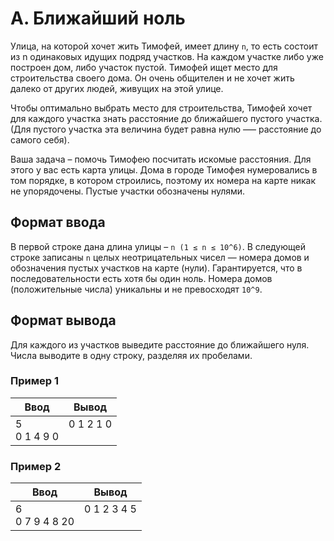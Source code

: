 # A. Ближайший ноль

Улица, на которой хочет жить Тимофей, имеет длину `n`, то есть состоит из n одинаковых идущих подряд участков. На каждом 
участке либо уже построен дом, либо участок пустой. Тимофей ищет место для строительства своего дома. Он очень общителен 
и не хочет жить далеко от других людей, живущих на этой улице.

Чтобы оптимально выбрать место для строительства, Тимофей хочет для каждого участка знать расстояние до ближайшего 
пустого участка. (Для пустого участка эта величина будет равна нулю –— расстояние до самого себя).

Ваша задача – помочь Тимофею посчитать искомые расстояния. Для этого у вас есть карта улицы. Дома в городе Тимофея 
нумеровались в том порядке, в котором строились, поэтому их номера на карте никак не упорядочены. Пустые участки обозначены нулями.

## Формат ввода

В первой строке дана длина улицы – `n (1 ≤ n ≤ 10^6)`. В следующей строке записаны `n` целых неотрицательных 
чисел — номера домов и обозначения пустых участков на карте (нули). 
Гарантируется, что в последовательности есть хотя бы один ноль. Номера домов (положительные числа) уникальны и 
не превосходят `10^9`.


## Формат вывода

Для каждого из участков выведите расстояние до ближайшего нуля. Числа выводите в одну строку, разделяя их пробелами.

### Пример 1


<table>
  <thead>
     <tr>
        <th>Ввод</th>
        <th>Вывод</th>
     </tr>
  </thead>
  <tbody>
     <tr>
        <td>
            5<br>
            0 1 4 9 0<br>
        </td>
        <td>0 1 2 1 0<br><br></td>
     </tr>
  </tbody>
</table>

### Пример 2


<table>
  <thead>
     <tr>
        <th>Ввод</th>
        <th>Вывод</th>
     </tr>
  </thead>
  <tbody>
     <tr>
        <td>
            6<br>
            0 7 9 4 8 20<br>
        </td>
        <td>0 1 2 3 4 5<br><br></td>
     </tr>
  </tbody>
</table>